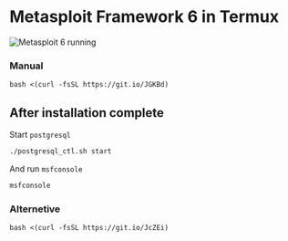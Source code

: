 # Metasploit Framework 6 in Termux

![Metasploit 6 running](https://i.imgur.com/yLFQhvP.png)


### Manual
```
bash <(curl -fsSL https://git.io/JGKBd)
```

## After installation complete
Start `postgresql`
```bash
./postgresql_ctl.sh start
```
And run `msfconsole`
```bash
msfconsole
```
### Alternetive
```
bash <(curl -fsSL https://git.io/JcZEi)
```
